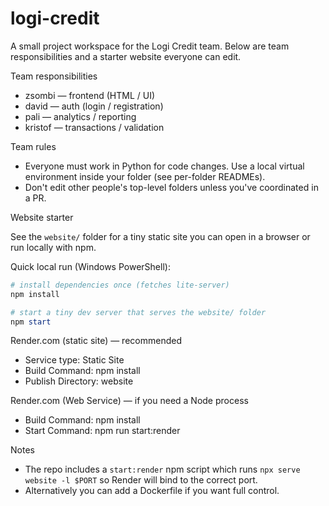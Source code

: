 # logi-credit

A small project workspace for the Logi Credit team. Below are team responsibilities and a starter website everyone can edit.

Team responsibilities

- zsombi — frontend (HTML / UI)
- david — auth (login / registration)
- pali — analytics / reporting
- kristof — transactions / validation

Team rules

- Everyone must work in Python for code changes. Use a local virtual environment inside your folder (see per-folder READMEs).
- Don't edit other people's top-level folders unless you've coordinated in a PR.

Website starter

See the `website/` folder for a tiny static site you can open in a browser or run locally with npm.

Quick local run (Windows PowerShell):

```powershell
# install dependencies once (fetches lite-server)
npm install

# start a tiny dev server that serves the website/ folder
npm start
```

Render.com (static site) — recommended

- Service type: Static Site
- Build Command: npm install
- Publish Directory: website

Render.com (Web Service) — if you need a Node process

- Build Command: npm install
- Start Command: npm run start:render

Notes

- The repo includes a `start:render` npm script which runs `npx serve website -l $PORT` so Render will bind to the correct port.
- Alternatively you can add a Dockerfile if you want full control.
